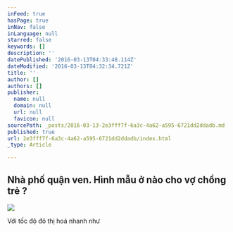 ```yaml
---
inFeed: true
hasPage: true
inNav: false
inLanguage: null
starred: false
keywords: []
description: ''
datePublished: '2016-03-13T04:33:48.114Z'
dateModified: '2016-03-13T04:32:34.721Z'
title: ''
author: []
authors: []
publisher:
  name: null
  domain: null
  url: null
  favicon: null
sourcePath: _posts/2016-03-13-2e3fff7f-6a3c-4a62-a595-6721dd2ddadb.md
published: true
url: 2e3fff7f-6a3c-4a62-a595-6721dd2ddadb/index.html
_type: Article

---
```

## Nhà phố quận ven. Hình mẫu ở nào cho vợ chồng trẻ ?
![](https://the-grid-user-content.s3-us-west-2.amazonaws.com/48a37395-195e-48ee-ae7f-80204bc2ecba.jpg)

Với tốc độ đô thị hoá nhanh như